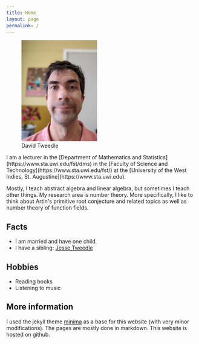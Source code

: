 ```yaml
---
title: Home
layout: page
permalink: /
---
```

<figure>
  <img src = "assets/david-tweedle-march-2020.jpg" width = "200px" alt = "David Tweedle">
  <figcaption>David Tweedle
  </figcaption>
</figure>
I am a lecturer in the [Department of Mathematics and Statistics](https://www.sta.uwi.edu/fst/dms) in the [Faculty of Science and Technology](https://www.sta.uwi.edu/fst/) at the [University of the West Indies, St. Augustine](https://www.sta.uwi.edu).

Mostly, I teach abstract algebra and linear algebra, but sometimes I teach other things.
My research area is number theory.
More specifically, I like to think about Artin's primitive root conjecture and related topics as well as number theory of function fields.

## Facts ##
- I am married and have one child.
- I have a sibling: [Jesse Tweedle](https://github.com/tweed1e)

## Hobbies ##
- Reading books
- Listening to music

## More information
I used the jekyll theme [minima](https://github.com/jekyll/minima#readme) as a base for this website (with very minor modifications).
The pages are mostly done in markdown.
This website is hosted on github.
